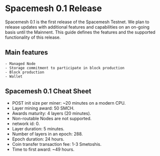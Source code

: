# Spacemesh 0.1 Release

Spacemesh 0.1 is the first release of the Spacemesh Testnet. We plan to release updates with additional features and capabilities on an on-going basis until the Mainnent. This guide defines the features and the supported functionality of this release.


## Main features
    - Managed Node
    - Storage commitment to participate in block production
    - Block production
    - Wallet



## Spacemesh 0.1 Cheat Sheet

- POST init size per miner:	~20 minutes on a modern CPU.
- Layer mining award: 50 SMCH.
- Awards maturity: 4 layers (20 minutes).
- Non-routable Nodes are not supported.
- network id: 0.
- Layer duration: 5	minutes.
- Number of layers in an epoch:	288.
- Epoch duration: 24 hours.
- Coin transfer transaction fee: 1-3 Smetoshis.
- Time to first award: ~49 hours.

